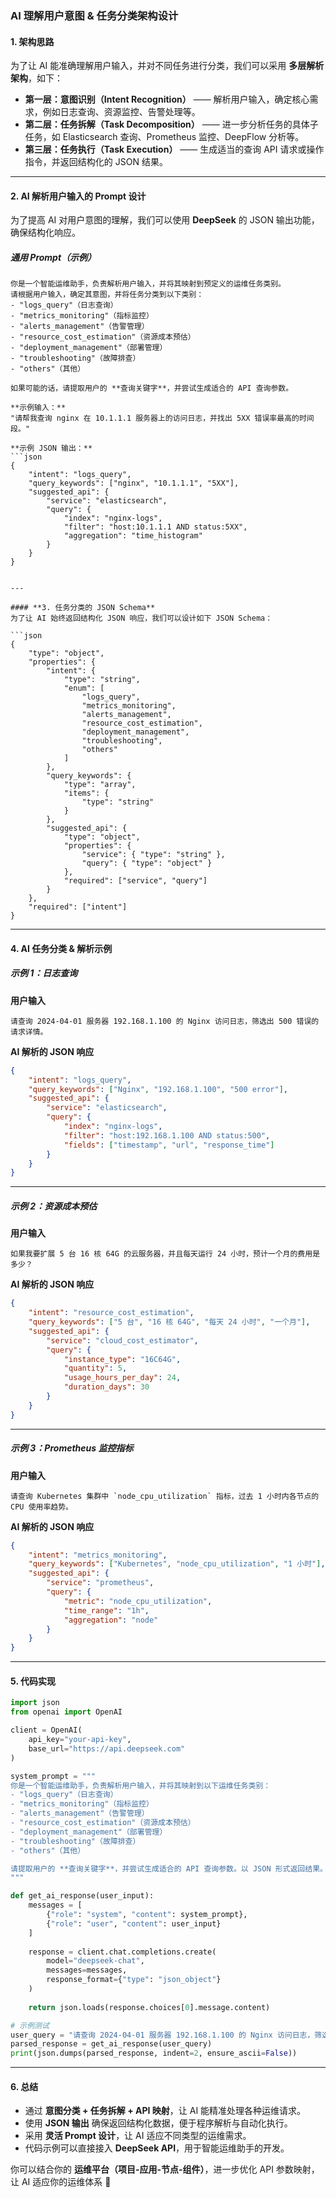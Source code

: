 ### **AI 理解用户意图 & 任务分类架构设计**

#### **1. 架构思路**

为了让 AI 能准确理解用户输入，并对不同任务进行分类，我们可以采用 **多层解析架构**，如下：

- **第一层：意图识别（Intent Recognition）** —— 解析用户输入，确定核心需求，例如日志查询、资源监控、告警处理等。
- **第二层：任务拆解（Task Decomposition）** —— 进一步分析任务的具体子任务，如 Elasticsearch 查询、Prometheus 监控、DeepFlow 分析等。
- **第三层：任务执行（Task Execution）** —— 生成适当的查询 API 请求或操作指令，并返回结构化的 JSON 结果。

---

#### **2. AI 解析用户输入的 Prompt 设计**

为了提高 AI 对用户意图的理解，我们可以使用 **DeepSeek** 的 JSON 输出功能，确保结构化响应。

##### **通用 Prompt（示例）**

```
你是一个智能运维助手，负责解析用户输入，并将其映射到预定义的运维任务类别。
请根据用户输入，确定其意图，并将任务分类到以下类别：
- "logs_query"（日志查询）
- "metrics_monitoring"（指标监控）
- "alerts_management"（告警管理）
- "resource_cost_estimation"（资源成本预估）
- "deployment_management"（部署管理）
- "troubleshooting"（故障排查）
- "others"（其他）

如果可能的话，请提取用户的 **查询关键字**，并尝试生成适合的 API 查询参数。

**示例输入：**
"请帮我查询 nginx 在 10.1.1.1 服务器上的访问日志，并找出 5XX 错误率最高的时间段。"

**示例 JSON 输出：**
```json
{
    "intent": "logs_query",
    "query_keywords": ["nginx", "10.1.1.1", "5XX"],
    "suggested_api": {
        "service": "elasticsearch",
        "query": {
            "index": "nginx-logs",
            "filter": "host:10.1.1.1 AND status:5XX",
            "aggregation": "time_histogram"
        }
    }
}
```

```

---

#### **3. 任务分类的 JSON Schema**
为了让 AI 始终返回结构化 JSON 响应，我们可以设计如下 JSON Schema：

```json
{
    "type": "object",
    "properties": {
        "intent": {
            "type": "string",
            "enum": [
                "logs_query",
                "metrics_monitoring",
                "alerts_management",
                "resource_cost_estimation",
                "deployment_management",
                "troubleshooting",
                "others"
            ]
        },
        "query_keywords": {
            "type": "array",
            "items": {
                "type": "string"
            }
        },
        "suggested_api": {
            "type": "object",
            "properties": {
                "service": { "type": "string" },
                "query": { "type": "object" }
            },
            "required": ["service", "query"]
        }
    },
    "required": ["intent"]
}
```

---

#### **4. AI 任务分类 & 解析示例**

##### **示例 1：日志查询**

**用户输入**

```
请查询 2024-04-01 服务器 192.168.1.100 的 Nginx 访问日志，筛选出 500 错误的请求详情。
```

**AI 解析的 JSON 响应**

```json
{
    "intent": "logs_query",
    "query_keywords": ["Nginx", "192.168.1.100", "500 error"],
    "suggested_api": {
        "service": "elasticsearch",
        "query": {
            "index": "nginx-logs",
            "filter": "host:192.168.1.100 AND status:500",
            "fields": ["timestamp", "url", "response_time"]
        }
    }
}
```

---

##### **示例 2：资源成本预估**

**用户输入**

```
如果我要扩展 5 台 16 核 64G 的云服务器，并且每天运行 24 小时，预计一个月的费用是多少？
```

**AI 解析的 JSON 响应**

```json
{
    "intent": "resource_cost_estimation",
    "query_keywords": ["5 台", "16 核 64G", "每天 24 小时", "一个月"],
    "suggested_api": {
        "service": "cloud_cost_estimator",
        "query": {
            "instance_type": "16C64G",
            "quantity": 5,
            "usage_hours_per_day": 24,
            "duration_days": 30
        }
    }
}
```

---

##### **示例 3：Prometheus 监控指标**

**用户输入**

```
请查询 Kubernetes 集群中 `node_cpu_utilization` 指标，过去 1 小时内各节点的 CPU 使用率趋势。
```

**AI 解析的 JSON 响应**

```json
{
    "intent": "metrics_monitoring",
    "query_keywords": ["Kubernetes", "node_cpu_utilization", "1 小时"],
    "suggested_api": {
        "service": "prometheus",
        "query": {
            "metric": "node_cpu_utilization",
            "time_range": "1h",
            "aggregation": "node"
        }
    }
}
```

---

#### **5. 代码实现**

```python
import json
from openai import OpenAI

client = OpenAI(
    api_key="your-api-key",
    base_url="https://api.deepseek.com"
)

system_prompt = """
你是一个智能运维助手，负责解析用户输入，并将其映射到以下运维任务类别：
- "logs_query"（日志查询）
- "metrics_monitoring"（指标监控）
- "alerts_management"（告警管理）
- "resource_cost_estimation"（资源成本预估）
- "deployment_management"（部署管理）
- "troubleshooting"（故障排查）
- "others"（其他）

请提取用户的 **查询关键字**，并尝试生成适合的 API 查询参数。以 JSON 形式返回结果。
"""

def get_ai_response(user_input):
    messages = [
        {"role": "system", "content": system_prompt},
        {"role": "user", "content": user_input}
    ]
    
    response = client.chat.completions.create(
        model="deepseek-chat",
        messages=messages,
        response_format={"type": "json_object"}
    )
    
    return json.loads(response.choices[0].message.content)

# 示例测试
user_query = "请查询 2024-04-01 服务器 192.168.1.100 的 Nginx 访问日志，筛选出 500 错误的请求详情。"
parsed_response = get_ai_response(user_query)
print(json.dumps(parsed_response, indent=2, ensure_ascii=False))
```

---

#### **6. 总结**

- 通过 **意图分类 + 任务拆解 + API 映射**，让 AI 能精准处理各种运维请求。
- 使用 **JSON 输出** 确保返回结构化数据，便于程序解析与自动化执行。
- 采用 **灵活 Prompt 设计**，让 AI 适应不同类型的运维需求。
- 代码示例可以直接接入 **DeepSeek API**，用于智能运维助手的开发。

你可以结合你的 **运维平台（项目-应用-节点-组件）**，进一步优化 API 参数映射，让 AI 适应你的运维体系 🚀
